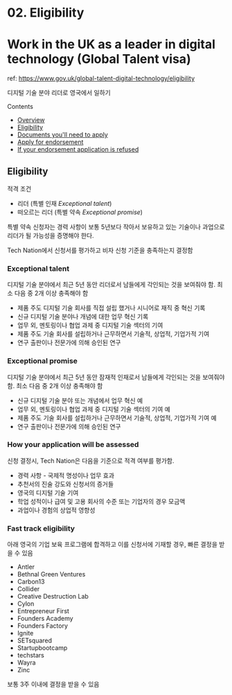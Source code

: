 # 02. Eligibility
# Work in the UK as a leader in digital technology (Global Talent visa)
ref: https://www.gov.uk/global-talent-digital-technology/eligibility

디지털 기술 분야 리더로 영국에서 일하기

Contents
- [Overview](./overview)
- [Eligibility](./eligibility)
- [Documents you'll need to apply](./documents)
- [Apply for endorsement](./apply)
- [If your endorsement application is refused](./if_refused)

## Eligibility
적격 조건
- 리더 (특별 인재 _Exceptional talent_)
- 떠오르는 리더 (특별 약속 _Exceptional promise_)

특별 약속 신청자는 경력 사항이 보통 5년보다 작아서 
보유하고 있는 기술이나 과업으로 리더가 될 가능성을 증명해야 한다.

Tech Nation에서 신청서를 평가하고 비자 신청 기준을 충족하는지 결정함

### Exceptional talent
디지털 기술 분야에서 최근 5년 동안 리더로서 남들에게 각인되는 것을 보여줘야 함. 최소 다음 중 2개 이상 충족해야 함

- 제품 주도 디지털 기술 회사를 직접 설립 했거나 시니어로 재직 중 혁신 기록
- 신규 디지털 기술 분야나 개념에 대한 업무 혁신 기록
- 업무 외, 멘토링이나 협업 과제 중 디지털 기술 섹터의 기여
- 제품 주도 기술 회사를 설립하거나 근무하면서 기술적, 상업적, 기업가적 기여
- 연구 출판이나 전문가에 의해 승인된 연구

### Exceptional promise
디지털 기술 분야에서 최근 5년 동안 잠재적 인재로서 남들에게 각인되는 것을 보여줘야 함. 최소 다음 중 2개 이상 충족해야 함

- 신규 디지털 기술 분야 또는 개념에서 업무 혁신 예
- 업무 외, 멘토링이나 협업 과제 중 디지털 기술 섹터의 기여 예
- 제품 주도 기술 회사를 설립하거나 근무하면서 기술적, 상업적, 기업가적 기여 예
- 연구 출판이나 전문가에 의해 승인된 연구

### How your application will be assessed
신청 결정시, Tech Nation은 다음을 기준으로 적격 여부를 평가함.
- 경력 사항 - 국제적 명성이나 업무 효과
- 추천서의 진술 강도와 신청서의 증거들
- 영국의 디지털 기술 기여
- 학업 성적이나 급여 및 고용 회사의 수준 또는 기업자의 경우 모금액
- 과업이나 경험의 상업적 영향성

### Fast track eligibility
아래 영국의 기업 보육 프로그램에 합격하고 이를 신청서에 기재할 경우, 빠른 결정을 받을 수 있음
- Antler
- Bethnal Green Ventures
- Carbon13
- Collider
- Creative Destruction Lab
- Cylon
- Entrepreneur First
- Founders Academy
- Founders Factory
- Ignite
- SETsquared
- Startupbootcamp
- techstars
- Wayra
- Zinc

보통 3주 이내에 결정을 받을 수 있음

